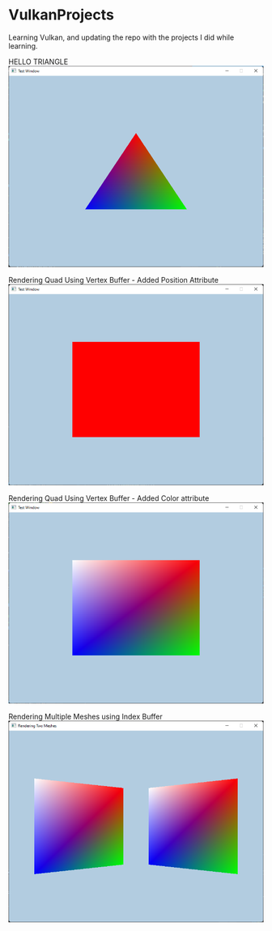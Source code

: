 # VulkanProjects

Learning Vulkan, and updating the repo with the projects I did while learning.

HELLO TRIANGLE
![](triangleImage.png)

Rendering Quad Using Vertex Buffer - Added Position Attribute
![](QuadUsingVertexBuffer.png)


Rendering Quad Using Vertex Buffer - Added Color attribute
![](QuadUsingVertexBuffer_Color.png)


Rendering Multiple Meshes using Index Buffer
![](RenderingTwoMeshes.png)